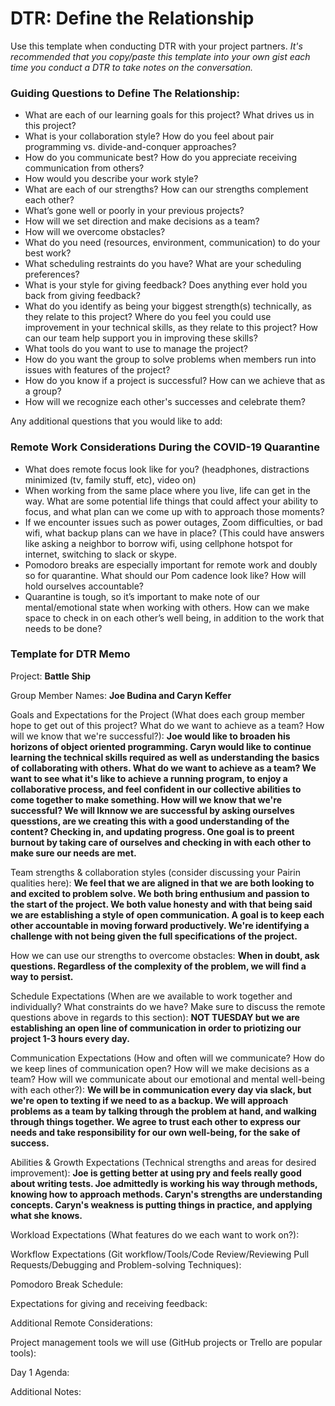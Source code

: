 # DTR: Define the Relationship

Use this template when conducting DTR with your project partners. *It's recommended that you copy/paste this template into your own gist each time you conduct a DTR to take notes on the conversation.*

### Guiding Questions to Define The Relationship:

* What are each of our learning goals for this project? What drives us in this project?
* What is your collaboration style? How do you feel about pair programming vs. divide-and-conquer approaches?
* How do you communicate best? How do you appreciate receiving communication from others?
* How would you describe your work style?
* What are each of our strengths? How can our strengths complement each other?
* What’s gone well or poorly in your previous projects?
* How will we set direction and make decisions as a team?
* How will we overcome obstacles?
* What do you need (resources, environment, communication) to do your best work?
* What scheduling restraints do you have? What are your scheduling preferences?
* What is your style for giving feedback? Does anything ever hold you back from giving feedback?
* What do you identify as being your biggest strength(s) technically, as they relate to this project? Where do you feel you could use improvement in your technical skills, as they relate to this project? How can our team help support you in improving these skills?
* What tools do you want to use to manage the project?
* How do you want the group to solve problems when members run into issues with features of the project?
* How do you know if a project is successful? How can we achieve that as a group?
* How will we recognize each other's successes and celebrate them?

Any additional questions that you would like to add:

### Remote Work Considerations During the COVID-19 Quarantine
* What does remote focus look like for you? (headphones, distractions minimized (tv, family stuff, etc), video on)
* When working from the same place where you live, life can get in the way. What are some potential life things that could affect your ability to focus, and what plan can we come up with to approach those moments?
* If we encounter issues such as power outages, Zoom difficulties, or bad wifi, what backup plans can we have in place? (This could have answers like  asking a neighbor to borrow wifi, using cellphone hotspot for internet, switching to slack or skype.
* Pomodoro breaks are especially important for remote work and doubly so for quarantine. What should our Pom cadence look like? How will hold ourselves accountable?
* Quarantine is tough, so it’s important to make note of our mental/emotional state when working with others. How can we make space to check in on each other’s well being, in addition to the work that needs to be done?

### Template for DTR Memo

Project: **Battle Ship**

Group Member Names: **Joe Budina and Caryn Keffer**

Goals and Expectations for the Project (What does each group member hope to get out of this project? What do we want to achieve as a team? How will we know that we're successful?): **Joe would like to broaden his horizons of object oriented programming. Caryn would like to continue learning the technical skills required as well as understanding the basics of collaborating with others. What do we want to achieve as a team? We want to see what it's like to achieve a running program, to enjoy a collaborative process, and feel confident in our collective abilities to come together to make something. How will we know that we're successful? We will lknnow we are successful by asking ourselves quesstions, are we creating this with a good understanding of the content? Checking in, and updating progress. One goal is to preent burnout by taking care of ourselves and checking in with each other to make sure our needs are met.**

Team strengths & collaboration styles (consider discussing your Pairin qualities here): **We feel that we are aligned in that we are both looking to and excited to problem solve. We both bring enthusium and passion to the start of the project. We both value honesty and with that being said we are establishing a style of open communication. A goal is to keep each other accountable in moving forward productively. We're identifying a challenge with not being given the full specifications of the project.**

How we can use our strengths to overcome obstacles: **When in doubt, ask questions. Regardless of the complexity of the problem, we will find a way to persist.**

Schedule Expectations (When are we available to work together and individually? What constraints do we have? Make sure to discuss the remote questions above in regards to this section): **NOT TUESDAY but we are establishing an open line of communication in order to priotizing our project 1-3 hours every day.**

Communication Expectations (How and often will we communicate? How do we keep lines of communication open? How will we make decisions as a team? How will we communicate about our emotional and mental well-being with each other?): **We will be in communication every day via slack, but we're open to texting if we need to as a backup. We will approach problems as a team by talking through the problem at hand, and walking through things together. We agree to trust each other to express our needs and take responsibility for our own well-being, for the sake of success.**

Abilities & Growth Expectations (Technical strengths and areas for desired improvement): **Joe is getting better at using pry and feels really good about writing tests. Joe admittedly is working his way through methods,  knowing how to approach methods. Caryn's strengths are understanding concepts. Caryn's weakness is putting things in practice, and applying what she knows.**

Workload Expectations (What features do we each want to work on?): 

Workflow Expectations (Git workflow/Tools/Code Review/Reviewing Pull Requests/Debugging and Problem-solving Techniques):

Pomodoro Break Schedule:

Expectations for giving and receiving feedback:

Additional Remote Considerations:

Project management tools we will use (GitHub projects or Trello are popular tools):

Day 1 Agenda:

Additional Notes:
